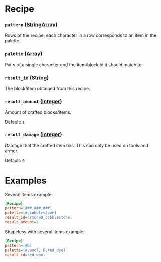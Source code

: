 # Recipe

### `pattern` ([StringArray](../Types.html#StringArray))
Rows of the recipe, each character in a row corresponds to an item in the palette.

### `palette` ([Array](../Types.html#Array))
Pairs of a single character and the item/block id it should match to.

### `result_id` ([String](../Types.html#String))
The block/item obtained from this recipe.

### `result_amount` ([Integer](../Types.html#Integer))
Amount of crafted blocks/items.

Default: `1`

### `result_damage` ([Integer](../Types.html#Integer))
Damage that the crafted item has. This can only be used on tools and armor.

Default: `0`

# Examples
Several items example:
```ini
[Recipe]
pattern=[###,###,###]
palette=[#,cobblestone]
result_id=armored_cobblestone
result_amount=2
```
Shapeless with several items example:
```ini
[Recipe]
pattern=[#D]
palette=[#,wool, D,red_dye]
result_id=red_wool
```